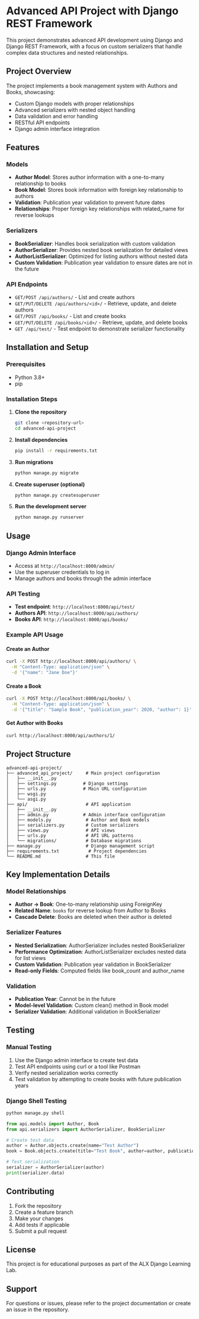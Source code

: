 # Advanced API Project with Django REST Framework

This project demonstrates advanced API development using Django and Django REST Framework, with a focus on custom serializers that handle complex data structures and nested relationships.

## Project Overview

The project implements a book management system with Authors and Books, showcasing:
- Custom Django models with proper relationships
- Advanced serializers with nested object handling
- Data validation and error handling
- RESTful API endpoints
- Django admin interface integration

## Features

### Models
- **Author Model**: Stores author information with a one-to-many relationship to books
- **Book Model**: Stores book information with foreign key relationship to authors
- **Validation**: Publication year validation to prevent future dates
- **Relationships**: Proper foreign key relationships with related_name for reverse lookups

### Serializers
- **BookSerializer**: Handles book serialization with custom validation
- **AuthorSerializer**: Provides nested book serialization for detailed views
- **AuthorListSerializer**: Optimized for listing authors without nested data
- **Custom Validation**: Publication year validation to ensure dates are not in the future

### API Endpoints
- `GET/POST /api/authors/` - List and create authors
- `GET/PUT/DELETE /api/authors/<id>/` - Retrieve, update, and delete authors
- `GET/POST /api/books/` - List and create books
- `GET/PUT/DELETE /api/books/<id>/` - Retrieve, update, and delete books
- `GET /api/test/` - Test endpoint to demonstrate serializer functionality

## Installation and Setup

### Prerequisites
- Python 3.8+
- pip

### Installation Steps

1. **Clone the repository**
   ```bash
   git clone <repository-url>
   cd advanced-api-project
   ```

2. **Install dependencies**
   ```bash
   pip install -r requirements.txt
   ```

3. **Run migrations**
   ```bash
   python manage.py migrate
   ```

4. **Create superuser (optional)**
   ```bash
   python manage.py createsuperuser
   ```

5. **Run the development server**
   ```bash
   python manage.py runserver
   ```

## Usage

### Django Admin Interface
- Access at `http://localhost:8000/admin/`
- Use the superuser credentials to log in
- Manage authors and books through the admin interface

### API Testing
- **Test endpoint**: `http://localhost:8000/api/test/`
- **Authors API**: `http://localhost:8000/api/authors/`
- **Books API**: `http://localhost:8000/api/books/`

### Example API Usage

#### Create an Author
```bash
curl -X POST http://localhost:8000/api/authors/ \
  -H "Content-Type: application/json" \
  -d '{"name": "Jane Doe"}'
```

#### Create a Book
```bash
curl -X POST http://localhost:8000/api/books/ \
  -H "Content-Type: application/json" \
  -d '{"title": "Sample Book", "publication_year": 2020, "author": 1}'
```

#### Get Author with Books
```bash
curl http://localhost:8000/api/authors/1/
```

## Project Structure

```
advanced-api-project/
├── advanced_api_project/     # Main project configuration
│   ├── __init__.py
│   ├── settings.py          # Django settings
│   ├── urls.py              # Main URL configuration
│   ├── wsgi.py
│   └── asgi.py
├── api/                      # API application
│   ├── __init__.py
│   ├── admin.py             # Admin interface configuration
│   ├── models.py             # Author and Book models
│   ├── serializers.py        # Custom serializers
│   ├── views.py              # API views
│   ├── urls.py               # API URL patterns
│   └── migrations/           # Database migrations
├── manage.py                 # Django management script
├── requirements.txt           # Project dependencies
└── README.md                 # This file
```

## Key Implementation Details

### Model Relationships
- **Author → Book**: One-to-many relationship using ForeignKey
- **Related Name**: `books` for reverse lookup from Author to Books
- **Cascade Delete**: Books are deleted when their author is deleted

### Serializer Features
- **Nested Serialization**: AuthorSerializer includes nested BookSerializer
- **Performance Optimization**: AuthorListSerializer excludes nested data for list views
- **Custom Validation**: Publication year validation in BookSerializer
- **Read-only Fields**: Computed fields like book_count and author_name

### Validation
- **Publication Year**: Cannot be in the future
- **Model-level Validation**: Custom clean() method in Book model
- **Serializer Validation**: Additional validation in BookSerializer

## Testing

### Manual Testing
1. Use the Django admin interface to create test data
2. Test API endpoints using curl or a tool like Postman
3. Verify nested serialization works correctly
4. Test validation by attempting to create books with future publication years

### Django Shell Testing
```python
python manage.py shell

from api.models import Author, Book
from api.serializers import AuthorSerializer, BookSerializer

# Create test data
author = Author.objects.create(name="Test Author")
book = Book.objects.create(title="Test Book", author=author, publication_year=2020)

# Test serialization
serializer = AuthorSerializer(author)
print(serializer.data)
```

## Contributing

1. Fork the repository
2. Create a feature branch
3. Make your changes
4. Add tests if applicable
5. Submit a pull request

## License

This project is for educational purposes as part of the ALX Django Learning Lab.

## Support

For questions or issues, please refer to the project documentation or create an issue in the repository. 